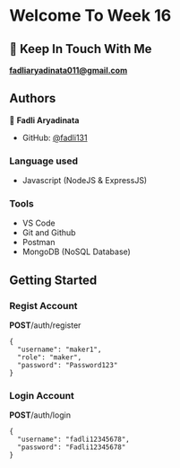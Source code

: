 # Welcome To Week 16


## 👋 Keep In Touch With Me 
**fadliaryadinata011@gmail.com**

## Authors

👤 **Fadli Aryadinata**

- GitHub: [@fadli131](https://github.com/fadli131)

### Language used 
- Javascript (NodeJS & ExpressJS)

### Tools
- VS Code
- Git and Github    
- Postman
- MongoDB (NoSQL Database)

## Getting Started 

### Regist Account

**POST**/auth/register
```
{
  "username": "maker1",
  "role": "maker",
  "password": "Password123"
}
```
### Login Account

**POST**/auth/login
```
{
  "username": "fadli12345678",
  "password": "Fadli12345678"
}
```
